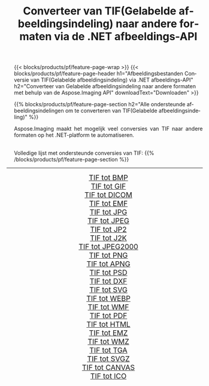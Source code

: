 ﻿---
title: Converteer van TIF(Gelabelde afbeeldingsindeling) naar andere formaten via de .NET afbeeldings-API 
weight: 3920
url: /nl/net/conversion/from/tif/ 
lang: nl
langdirlevel: 2
locales: zh-hans,ja,it,ru,de,es,fr,nl,id,lt,pl,pt,vi,tr,ko,zh-hant,ar,hi,th,sv,cs,uk,he
description: Met behulp van Aspose.Imaging kunt u eenvoudig converteren van TIF(Gelabelde afbeeldingsindeling) naar een ander formaat
---

{{< blocks/products/pf/feature-page-wrap >}}
{{< blocks/products/pf/feature-page-header h1="Afbeeldingsbestanden Conversie van TIF(Gelabelde afbeeldingsindeling) via .NET afbeeldings-API" h2="Converteer van Gelabelde afbeeldingsindeling naar andere formaten met behulp van de Aspose.Imaging API" downloadText="Downloaden" >}}


{{% blocks/products/pf/feature-page-section  h2="Alle ondersteunde afbeeldingsindelingen om te converteren van TIF(Gelabelde afbeeldingsindeling)" %}}
<p align=justify>Aspose.Imaging maakt het mogelijk veel conversies van TIF naar andere formaten op het .NET-platform te automatiseren. </p>
<br/>
Volledige lijst met ondersteunde conversies van TIF:
{{% /blocks/products/pf/feature-page-section %}}
<div class="container-fluid productfamilypage bg-gray">
    <div class="convertypes bg-gray agp-content section">
        <div class="container">
		<hr style="margin-left:-20px;"/>
		<div class="row other-converters" style="gap: 10px;font-size: 19px;text-align:center;">
		    <div class='col-md-2 other-converter remove-lp remove-rp'><a href="/imaging/nl/net/conversion/tif-to-bmp/" style="padding:15px;">TIF tot BMP</a></div><div class='col-md-2 other-converter remove-lp remove-rp'><a href="/imaging/nl/net/conversion/tif-to-gif/" style="padding:15px;">TIF tot GIF</a></div><div class='col-md-2 other-converter remove-lp remove-rp'><a href="/imaging/nl/net/conversion/tif-to-dicom/" style="padding:15px;">TIF tot DICOM</a></div><div class='col-md-2 other-converter remove-lp remove-rp'><a href="/imaging/nl/net/conversion/tif-to-emf/" style="padding:15px;">TIF tot EMF</a></div><div class='col-md-2 other-converter remove-lp remove-rp'><a href="/imaging/nl/net/conversion/tif-to-jpg/" style="padding:15px;">TIF tot JPG</a></div><div class='col-md-2 other-converter remove-lp remove-rp'><a href="/imaging/nl/net/conversion/tif-to-jpeg/" style="padding:15px;">TIF tot JPEG</a></div><div class='col-md-2 other-converter remove-lp remove-rp'><a href="/imaging/nl/net/conversion/tif-to-jp2/" style="padding:15px;">TIF tot JP2</a></div><div class='col-md-2 other-converter remove-lp remove-rp'><a href="/imaging/nl/net/conversion/tif-to-j2k/" style="padding:15px;">TIF tot J2K</a></div><div class='col-md-2 other-converter remove-lp remove-rp'><a href="/imaging/nl/net/conversion/tif-to-jpeg2000/" style="padding:15px;">TIF tot JPEG2000</a></div><div class='col-md-2 other-converter remove-lp remove-rp'><a href="/imaging/nl/net/conversion/tif-to-png/" style="padding:15px;">TIF tot PNG</a></div><div class='col-md-2 other-converter remove-lp remove-rp'><a href="/imaging/nl/net/conversion/tif-to-apng/" style="padding:15px;">TIF tot APNG</a></div><div class='col-md-2 other-converter remove-lp remove-rp'><a href="/imaging/nl/net/conversion/tif-to-psd/" style="padding:15px;">TIF tot PSD</a></div><div class='col-md-2 other-converter remove-lp remove-rp'><a href="/imaging/nl/net/conversion/tif-to-dxf/" style="padding:15px;">TIF tot DXF</a></div><div class='col-md-2 other-converter remove-lp remove-rp'><a href="/imaging/nl/net/conversion/tif-to-svg/" style="padding:15px;">TIF tot SVG</a></div><div class='col-md-2 other-converter remove-lp remove-rp'><a href="/imaging/nl/net/conversion/tif-to-webp/" style="padding:15px;">TIF tot WEBP</a></div><div class='col-md-2 other-converter remove-lp remove-rp'><a href="/imaging/nl/net/conversion/tif-to-wmf/" style="padding:15px;">TIF tot WMF</a></div><div class='col-md-2 other-converter remove-lp remove-rp'><a href="/imaging/nl/net/conversion/tif-to-pdf/" style="padding:15px;">TIF tot PDF</a></div><div class='col-md-2 other-converter remove-lp remove-rp'><a href="/imaging/nl/net/conversion/tif-to-html/" style="padding:15px;">TIF tot HTML</a></div><div class='col-md-2 other-converter remove-lp remove-rp'><a href="/imaging/nl/net/conversion/tif-to-emz/" style="padding:15px;">TIF tot EMZ</a></div><div class='col-md-2 other-converter remove-lp remove-rp'><a href="/imaging/nl/net/conversion/tif-to-wmz/" style="padding:15px;">TIF tot WMZ</a></div><div class='col-md-2 other-converter remove-lp remove-rp'><a href="/imaging/nl/net/conversion/tif-to-tga/" style="padding:15px;">TIF tot TGA</a></div><div class='col-md-2 other-converter remove-lp remove-rp'><a href="/imaging/nl/net/conversion/tif-to-svgz/" style="padding:15px;">TIF tot SVGZ</a></div><div class='col-md-2 other-converter remove-lp remove-rp'><a href="/imaging/nl/net/conversion/tif-to-canvas/" style="padding:15px;">TIF tot CANVAS</a></div><div class='col-md-2 other-converter remove-lp remove-rp'><a href="/imaging/nl/net/conversion/tif-to-ico/" style="padding:15px;">TIF tot ICO</a></div>
                </div>
        </div>
    </div>
</div>
<br/>

